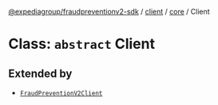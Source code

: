 [@expediagroup/fraudpreventionv2-sdk](../../../index.md) / [client](../../index.md) / [core](../index.md) / Client

# Class: `abstract` Client

## Extended by

- [`FraudPreventionV2Client`](../../classes/FraudPreventionV2Client.md)
